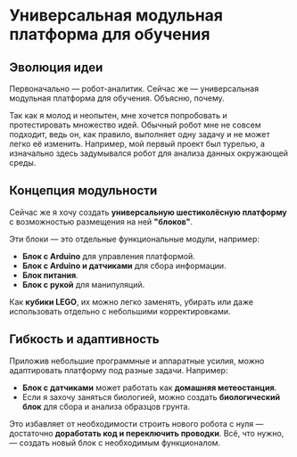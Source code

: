 # Универсальная модульная платформа для обучения  

## Эволюция идеи  

Первоначально — робот-аналитик. Сейчас же — универсальная модульная платформа для обучения. Объясню, почему.  

Так как я молод и неопытен, мне хочется попробовать и протестировать множество идей. Обычный робот мне не совсем подходит, ведь он, как правило, выполняет одну задачу и не может легко её изменить. Например, мой первый проект был турелью, а изначально здесь задумывался робот для анализа данных окружающей среды.  

## Концепция модульности  

Сейчас же я хочу создать **универсальную шестиколёсную платформу** с возможностью размещения на ней **"блоков"**.  

Эти блоки — это отдельные функциональные модули, например:  
- **Блок с Arduino** для управления платформой.  
- **Блок с Arduino и датчиками** для сбора информации.  
- **Блок питания**.  
- **Блок с рукой** для манипуляций.  

Как **кубики LEGO**, их можно легко заменять, убирать или даже использовать отдельно с небольшими корректировками.  

## Гибкость и адаптивность  

Приложив небольшие программные и аппаратные усилия, можно адаптировать платформу под разные задачи. Например:  
- **Блок с датчиками** может работать как **домашняя метеостанция**.  
- Если я захочу заняться биологией, можно создать **биологический блок** для сбора и анализа образцов грунта.  

Это избавляет от необходимости строить нового робота с нуля — достаточно **доработать код и переключить проводки**. Всё, что нужно, — создать новый блок с необходимым функционалом.  
